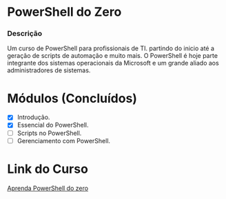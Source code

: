 # PowerShell do Zero

### Descrição
Um curso de PowerShell para profissionais de TI. partindo do inicio até a geração de scripts de automação e muito mais. O PowerShell é hoje parte integrante dos sistemas operacionais da Microsoft e um grande aliado aos administradores de sistemas.

# Módulos (Concluídos)
* [x] Introdução.
* [x] Essencial do PowerShell.
* [ ] Scripts no PowerShell.
* [ ] Gerenciamento com PowerShell.

# Link do Curso
[Aprenda PowerShell do zero](https://www.udemy.com/course/aprenda-powershell-do-zero/)
